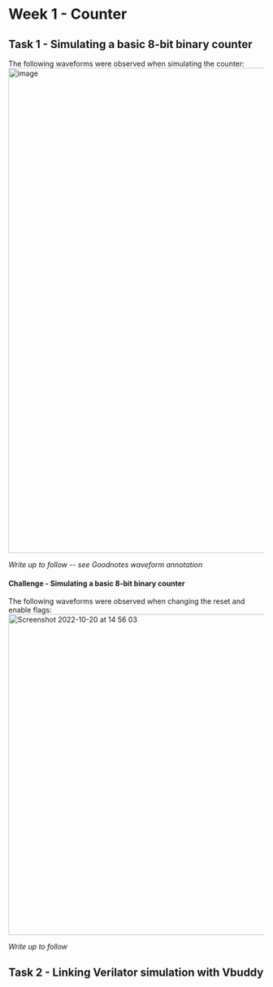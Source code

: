 # Week 1 - Counter

## Task 1 - Simulating a basic 8-bit binary counter

The following waveforms were observed when simulating the counter:
<img width="954" alt="image" src="https://user-images.githubusercontent.com/107804218/196924562-cec689aa-e295-49a9-a285-f2d2639c5de7.png">

*Write up to follow -- see Goodnotes waveform annotation*

#### Challenge - Simulating a basic 8-bit binary counter

The following waveforms were observed when changing the reset and enable flags:
<img width="631" alt="Screenshot 2022-10-20 at 14 56 03" src="https://user-images.githubusercontent.com/107804218/196968758-7343c1ae-e066-45cb-85a5-4edab94679b6.png">

*Write up to follow*

## Task 2 - Linking Verilator simulation with Vbuddy

